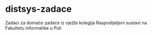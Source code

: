 # distsys-zadace

Zadaci za domaće zadaće iz vježbi kolegija Raspodijeljeni sustavi na Fakultetu informatike u Puli